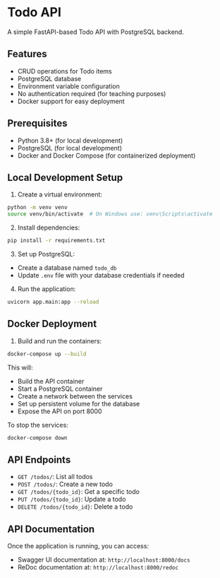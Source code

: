 # Todo API

A simple FastAPI-based Todo API with PostgreSQL backend.

## Features

- CRUD operations for Todo items
- PostgreSQL database
- Environment variable configuration
- No authentication required (for teaching purposes)
- Docker support for easy deployment

## Prerequisites

- Python 3.8+ (for local development)
- PostgreSQL (for local development)
- Docker and Docker Compose (for containerized deployment)

## Local Development Setup

1. Create a virtual environment:
```bash
python -m venv venv
source venv/bin/activate  # On Windows use: venv\Scripts\activate
```

2. Install dependencies:
```bash
pip install -r requirements.txt
```

3. Set up PostgreSQL:
- Create a database named `todo_db`
- Update `.env` file with your database credentials if needed

4. Run the application:
```bash
uvicorn app.main:app --reload
```

## Docker Deployment

1. Build and run the containers:
```bash
docker-compose up --build
```

This will:
- Build the API container
- Start a PostgreSQL container
- Create a network between the services
- Set up persistent volume for the database
- Expose the API on port 8000

To stop the services:
```bash
docker-compose down
```

## API Endpoints

- `GET /todos/`: List all todos
- `POST /todos/`: Create a new todo
- `GET /todos/{todo_id}`: Get a specific todo
- `PUT /todos/{todo_id}`: Update a todo
- `DELETE /todos/{todo_id}`: Delete a todo

## API Documentation

Once the application is running, you can access:
- Swagger UI documentation at: `http://localhost:8000/docs`
- ReDoc documentation at: `http://localhost:8000/redoc`
